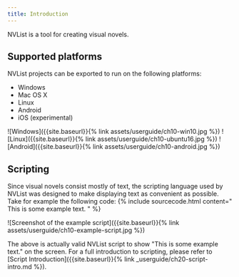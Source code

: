 ```yaml
---
title: Introduction
---
```


NVList is a tool for creating visual novels.

## Supported platforms
NVList projects can be exported to run on the following platforms:
- Windows
- Mac OS X
- Linux
- Android
- iOS (experimental)

![Windows]({{site.baseurl}}{% link assets/userguide/ch10-win10.jpg %})
![Linux]({{site.baseurl}}{% link assets/userguide/ch10-ubuntu16.jpg %})
![Android]({{site.baseurl}}{% link assets/userguide/ch10-android.jpg %})

## Scripting 
Since visual novels consist mostly of text, the scripting language used by NVList was designed to make displaying text as convenient as possible. Take for example the following code:
{% include sourcecode.html content="
This is some example text.
" %}

![Screenshot of the example script]({{site.baseurl}}{% link assets/userguide/ch10-example-script.jpg %})

The above is actually valid NVList script to show "This is some example text." on the screen. For a full introduction to scripting, please refer to [Script Introduction]({{site.baseurl}}{% link _userguide/ch20-script-intro.md %}).

